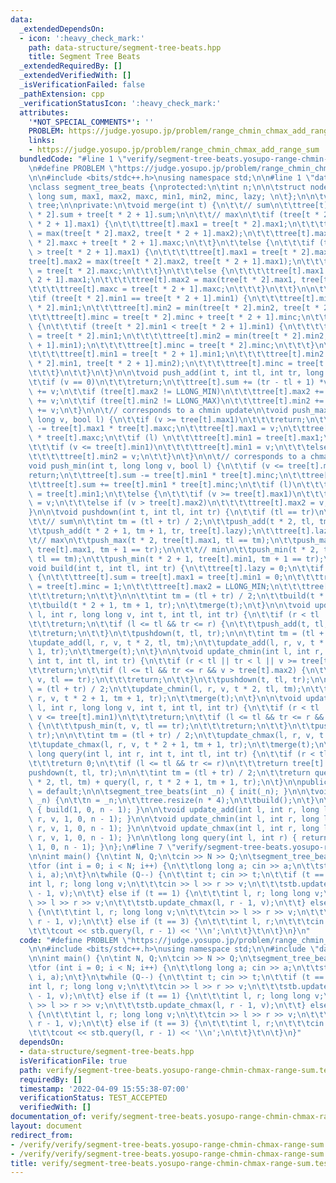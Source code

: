 ```yaml
---
data:
  _extendedDependsOn:
  - icon: ':heavy_check_mark:'
    path: data-structure/segment-tree-beats.hpp
    title: Segment Tree Beats
  _extendedRequiredBy: []
  _extendedVerifiedWith: []
  _isVerificationFailed: false
  _pathExtension: cpp
  _verificationStatusIcon: ':heavy_check_mark:'
  attributes:
    '*NOT_SPECIAL_COMMENTS*': ''
    PROBLEM: https://judge.yosupo.jp/problem/range_chmin_chmax_add_range_sum
    links:
    - https://judge.yosupo.jp/problem/range_chmin_chmax_add_range_sum
  bundledCode: "#line 1 \"verify/segment-tree-beats.yosupo-range-chmin-chmax-range-sum.test.cpp\"\
    \n#define PROBLEM \"https://judge.yosupo.jp/problem/range_chmin_chmax_add_range_sum\"\
    \n\n#include <bits/stdc++.h>\nusing namespace std;\n\n#line 1 \"data-structure/segment-tree-beats.hpp\"\
    \nclass segment_tree_beats {\nprotected:\n\tint n;\n\n\tstruct node { \n\t\tlong\
    \ long sum, max1, max2, maxc, min1, min2, minc, lazy; \n\t};\n\n\tvector<node>\
    \ tree;\n\nprivate:\n\tvoid merge(int t) {\n\t\t// sum\n\t\ttree[t].sum = tree[t\
    \ * 2].sum + tree[t * 2 + 1].sum;\n\n\t\t// max\n\t\tif (tree[t * 2].max1 == tree[t\
    \ * 2 + 1].max1) {\n\t\t\ttree[t].max1 = tree[t * 2].max1;\n\t\t\ttree[t].max2\
    \ = max(tree[t * 2].max2, tree[t * 2 + 1].max2);\n\t\t\ttree[t].maxc = tree[t\
    \ * 2].maxc + tree[t * 2 + 1].maxc;\n\t\t}\n\t\telse {\n\t\t\tif (tree[t * 2].max1\
    \ > tree[t * 2 + 1].max1) {\n\t\t\t\ttree[t].max1 = tree[t * 2].max1;\n\t\t\t\t\
    tree[t].max2 = max(tree[t * 2].max2, tree[t * 2 + 1].max1);\n\t\t\t\ttree[t].maxc\
    \ = tree[t * 2].maxc;\n\t\t\t}\n\t\t\telse {\n\t\t\t\ttree[t].max1 = tree[t *\
    \ 2 + 1].max1;\n\t\t\t\ttree[t].max2 = max(tree[t * 2].max1, tree[t * 2 + 1].max2);\n\
    \t\t\t\ttree[t].maxc = tree[t * 2 + 1].maxc;\n\t\t\t}\n\t\t}\n\n\t\t// min\n\t\
    \tif (tree[t * 2].min1 == tree[t * 2 + 1].min1) {\n\t\t\ttree[t].min1 = tree[t\
    \ * 2].min1;\n\t\t\ttree[t].min2 = min(tree[t * 2].min2, tree[t * 2 + 1].min2);\n\
    \t\t\ttree[t].minc = tree[t * 2].minc + tree[t * 2 + 1].minc;\n\t\t}\n\t\telse\
    \ {\n\t\t\tif (tree[t * 2].min1 < tree[t * 2 + 1].min1) {\n\t\t\t\ttree[t].min1\
    \ = tree[t * 2].min1;\n\t\t\t\ttree[t].min2 = min(tree[t * 2].min2, tree[t * 2\
    \ + 1].min1);\n\t\t\t\ttree[t].minc = tree[t * 2].minc;\n\t\t\t}\n\t\t\telse {\n\
    \t\t\t\ttree[t].min1 = tree[t * 2 + 1].min1;\n\t\t\t\ttree[t].min2 = min(tree[t\
    \ * 2].min1, tree[t * 2 + 1].min2);\n\t\t\t\ttree[t].minc = tree[t * 2 + 1].minc;\n\
    \t\t\t}\n\t\t}\n\t}\n\n\tvoid push_add(int t, int tl, int tr, long long v) {\n\
    \t\tif (v == 0)\n\t\t\treturn;\n\t\ttree[t].sum += (tr - tl + 1) *v;\n\t\ttree[t].max1\
    \ += v;\n\t\tif (tree[t].max2 != LLONG_MIN)\n\t\t\ttree[t].max2 += v;\n\t\ttree[t].min1\
    \ += v;\n\t\tif (tree[t].min2 != LLONG_MAX)\n\t\t\ttree[t].min2 += v;\n\t\ttree[t].lazy\
    \ += v;\n\t}\n\n\t// corresponds to a chmin update\n\tvoid push_max(int t, long\
    \ long v, bool l) {\n\t\tif (v >= tree[t].max1)\n\t\t\treturn;\n\t\ttree[t].sum\
    \ -= tree[t].max1 * tree[t].maxc;\n\t\ttree[t].max1 = v;\n\t\ttree[t].sum += tree[t].max1\
    \ * tree[t].maxc;\n\t\tif (l) \n\t\t\ttree[t].min1 = tree[t].max1;\n\t\telse {\n\
    \t\t\tif (v <= tree[t].min1)\n\t\t\t\ttree[t].min1 = v;\n\t\t\telse if (v < tree[t].min2)\n\
    \t\t\t\ttree[t].min2 = v;\n\t\t}\n\t}\n\n\t// corresponds to a chmax update\n\t\
    void push_min(int t, long long v, bool l) {\n\t\tif (v <= tree[t].min1)\n\t\t\t\
    return;\n\t\ttree[t].sum -= tree[t].min1 * tree[t].minc;\n\t\ttree[t].min1 = v;\n\
    \t\ttree[t].sum += tree[t].min1 * tree[t].minc;\n\t\tif (l)\n\t\t\ttree[t].max1\
    \ = tree[t].min1;\n\t\telse {\n\t\t\tif (v >= tree[t].max1)\n\t\t\t\ttree[t].max1\
    \ = v;\n\t\t\telse if (v > tree[t].max2)\n\t\t\t\ttree[t].max2 = v;\n\t\t}\n\t\
    }\n\n\tvoid pushdown(int t, int tl, int tr) {\n\t\tif (tl == tr)\n\t\t\treturn;\n\
    \t\t// sum\n\t\tint tm = (tl + tr) / 2;\n\t\tpush_add(t * 2, tl, tm, tree[t].lazy);\n\
    \t\tpush_add(t * 2 + 1, tm + 1, tr, tree[t].lazy);\n\t\ttree[t].lazy = 0;\n\n\t\
    \t// max\n\t\tpush_max(t * 2, tree[t].max1, tl == tm);\n\t\tpush_max(t * 2 + 1,\
    \ tree[t].max1, tm + 1 == tr);\n\n\t\t// min\n\t\tpush_min(t * 2, tree[t].min1,\
    \ tl == tm);\n\t\tpush_min(t * 2 + 1, tree[t].min1, tm + 1 == tr);\n\t}\n\n\t\
    void build(int t, int tl, int tr) {\n\t\ttree[t].lazy = 0;\n\t\tif (tl == tr)\
    \ {\n\t\t\ttree[t].sum = tree[t].max1 = tree[t].min1 = 0;\n\t\t\ttree[t].maxc\
    \ = tree[t].minc = 1;\n\t\t\ttree[t].max2 = LLONG_MIN;\n\t\t\ttree[t].min2 = LLONG_MAX;\n\
    \t\t\treturn;\n\t\t}\n\n\t\tint tm = (tl + tr) / 2;\n\t\tbuild(t * 2, tl, tm);\n\
    \t\tbuild(t * 2 + 1, tm + 1, tr);\n\t\tmerge(t);\n\t}\n\n\tvoid update_add(int\
    \ l, int r, long long v, int t, int tl, int tr) {\n\t\tif (r < tl || tr < l)\n\
    \t\t\treturn;\n\t\tif (l <= tl && tr <= r) {\n\t\t\tpush_add(t, tl, tr, v);\n\t\
    \t\treturn;\n\t\t}\n\t\tpushdown(t, tl, tr);\n\n\t\tint tm = (tl + tr) / 2;\n\t\
    \tupdate_add(l, r, v, t * 2, tl, tm);\n\t\tupdate_add(l, r, v, t * 2 + 1, tm +\
    \ 1, tr);\n\t\tmerge(t);\n\t}\n\n\tvoid update_chmin(int l, int r, long long v,\
    \ int t, int tl, int tr) {\n\t\tif (r < tl || tr < l || v >= tree[t].max1)\n\t\
    \t\treturn;\n\t\tif (l <= tl && tr <= r && v > tree[t].max2) {\n\t\t\tpush_max(t,\
    \ v, tl == tr);\n\t\t\treturn;\n\t\t}\n\t\tpushdown(t, tl, tr);\n\n\t\tint tm\
    \ = (tl + tr) / 2;\n\t\tupdate_chmin(l, r, v, t * 2, tl, tm);\n\t\tupdate_chmin(l,\
    \ r, v, t * 2 + 1, tm + 1, tr);\n\t\tmerge(t);\n\t}\n\n\tvoid update_chmax(int\
    \ l, int r, long long v, int t, int tl, int tr) {\n\t\tif (r < tl || tr < l ||\
    \ v <= tree[t].min1)\n\t\t\treturn;\n\t\tif (l <= tl && tr <= r && v < tree[t].min2)\
    \ {\n\t\t\tpush_min(t, v, tl == tr);\n\t\t\treturn;\n\t\t}\n\t\tpushdown(t, tl,\
    \ tr);\n\n\t\tint tm = (tl + tr) / 2;\n\t\tupdate_chmax(l, r, v, t * 2, tl, tm);\n\
    \t\tupdate_chmax(l, r, v, t * 2 + 1, tm + 1, tr);\n\t\tmerge(t);\n\t}\n\n\tlong\
    \ long query(int l, int r, int t, int tl, int tr) {\n\t\tif (r < tl || tr < l)\n\
    \t\t\treturn 0;\n\t\tif (l <= tl && tr <= r)\n\t\t\treturn tree[t].sum;\n\t\t\
    pushdown(t, tl, tr);\n\n\t\tint tm = (tl + tr) / 2;\n\t\treturn query(l, r, t\
    \ * 2, tl, tm) + query(l, r, t * 2 + 1, tm + 1, tr);\n\t}\n\npublic:\n\tsegment_tree_beats()\
    \ = default;\n\n\tsegment_tree_beats(int _n) { init(_n); }\n\n\tvoid init(int\
    \ _n) {\n\t\tn = _n;\n\t\ttree.resize(n * 4);\n\t\tbuild();\n\t}\n\n\tvoid build()\
    \ { build(1, 0, n - 1); }\n\n\tvoid update_add(int l, int r, long long v) { update_add(l,\
    \ r, v, 1, 0, n - 1); }\n\n\tvoid update_chmin(int l, int r, long long v) { update_chmin(l,\
    \ r, v, 1, 0, n - 1); }\n\n\tvoid update_chmax(int l, int r, long long v) { update_chmax(l,\
    \ r, v, 1, 0, n - 1); }\n\n\tlong long query(int l, int r) { return query(l, r,\
    \ 1, 0, n - 1); }\n};\n#line 7 \"verify/segment-tree-beats.yosupo-range-chmin-chmax-range-sum.test.cpp\"\
    \n\nint main() {\n\tint N, Q;\n\tcin >> N >> Q;\n\tsegment_tree_beats stb(N);\n\
    \tfor (int i = 0; i < N; i++) {\n\t\tlong long a; cin >> a;\n\t\tstb.update_add(i,\
    \ i, a);\n\t}\n\twhile (Q--) {\n\t\tint t; cin >> t;\n\t\tif (t == 0) {\n\t\t\t\
    int l, r; long long v;\n\t\t\tcin >> l >> r >> v;\n\t\t\tstb.update_chmin(l, r\
    \ - 1, v);\n\t\t} else if (t == 1) {\n\t\t\tint l, r; long long v;\n\t\t\tcin\
    \ >> l >> r >> v;\n\t\t\tstb.update_chmax(l, r - 1, v);\n\t\t} else if (t == 2)\
    \ {\n\t\t\tint l, r; long long v;\n\t\t\tcin >> l >> r >> v;\n\t\t\tstb.update_add(l,\
    \ r - 1, v);\n\t\t} else if (t == 3) {\n\t\t\tint l, r;\n\t\t\tcin >> l >> r;\n\
    \t\t\tcout << stb.query(l, r - 1) << '\\n';\n\t\t}\t\n\t}\n}\n"
  code: "#define PROBLEM \"https://judge.yosupo.jp/problem/range_chmin_chmax_add_range_sum\"\
    \n\n#include <bits/stdc++.h>\nusing namespace std;\n\n#include \"data-structure/segment-tree-beats.hpp\"\
    \n\nint main() {\n\tint N, Q;\n\tcin >> N >> Q;\n\tsegment_tree_beats stb(N);\n\
    \tfor (int i = 0; i < N; i++) {\n\t\tlong long a; cin >> a;\n\t\tstb.update_add(i,\
    \ i, a);\n\t}\n\twhile (Q--) {\n\t\tint t; cin >> t;\n\t\tif (t == 0) {\n\t\t\t\
    int l, r; long long v;\n\t\t\tcin >> l >> r >> v;\n\t\t\tstb.update_chmin(l, r\
    \ - 1, v);\n\t\t} else if (t == 1) {\n\t\t\tint l, r; long long v;\n\t\t\tcin\
    \ >> l >> r >> v;\n\t\t\tstb.update_chmax(l, r - 1, v);\n\t\t} else if (t == 2)\
    \ {\n\t\t\tint l, r; long long v;\n\t\t\tcin >> l >> r >> v;\n\t\t\tstb.update_add(l,\
    \ r - 1, v);\n\t\t} else if (t == 3) {\n\t\t\tint l, r;\n\t\t\tcin >> l >> r;\n\
    \t\t\tcout << stb.query(l, r - 1) << '\\n';\n\t\t}\t\n\t}\n}"
  dependsOn:
  - data-structure/segment-tree-beats.hpp
  isVerificationFile: true
  path: verify/segment-tree-beats.yosupo-range-chmin-chmax-range-sum.test.cpp
  requiredBy: []
  timestamp: '2022-04-09 15:55:38-07:00'
  verificationStatus: TEST_ACCEPTED
  verifiedWith: []
documentation_of: verify/segment-tree-beats.yosupo-range-chmin-chmax-range-sum.test.cpp
layout: document
redirect_from:
- /verify/verify/segment-tree-beats.yosupo-range-chmin-chmax-range-sum.test.cpp
- /verify/verify/segment-tree-beats.yosupo-range-chmin-chmax-range-sum.test.cpp.html
title: verify/segment-tree-beats.yosupo-range-chmin-chmax-range-sum.test.cpp
---
```

